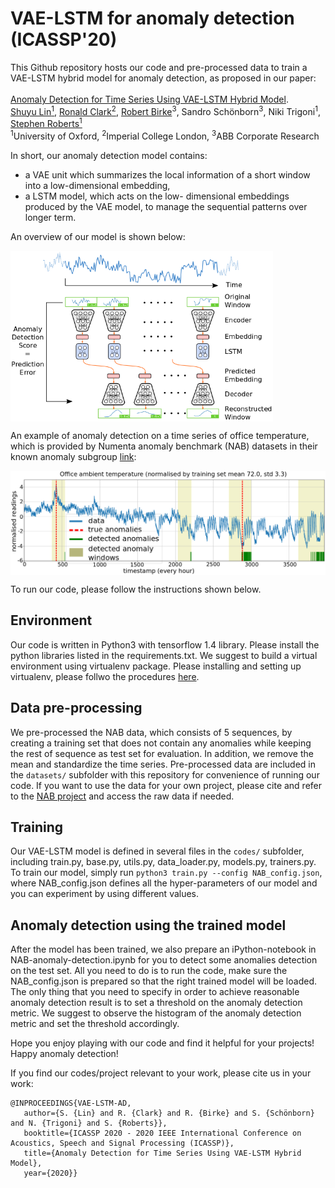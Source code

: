 # VAE-LSTM for anomaly detection (ICASSP'20)

This Github repository hosts our code and pre-processed data to train a VAE-LSTM hybrid model for anomaly detection, as proposed in our paper: <br><br>
[Anomaly Detection for Time Series Using VAE-LSTM Hybrid Model](https://ieeexplore.ieee.org/document/9053558). 
<br>
[Shuyu Lin<sup>1</sup>](https://shuyulin.co.uk/), [Ronald Clark<sup>2</sup>](http://www.ronnieclark.co.uk), [Robert Birke](https://scholar.google.com/citations?user=ggnT5tYAAAAJ&hl=en)<sup>3</sup>, Sandro Schönborn<sup>3</sup>, Niki Trigoni<sup>1</sup>, [Stephen Roberts<sup>1</sup>](https://www.robots.ox.ac.uk/~sjrob/)
<br>
<sup>1</sup>University of Oxford, <sup>2</sup>Imperial College London, <sup>3</sup>ABB Corporate Research

In short, our anomaly detection model contains:
  * a VAE unit which summarizes the local information of a short window into a low-dimensional embedding,
  * a LSTM model, which acts on the low- dimensional embeddings produced by the VAE model, to manage the sequential patterns over longer term.

An overview of our model is shown below:

<img align="middle" src="figures/detailed_architecture.png" alt="overview" width="420"/>


An example of anomaly detection on a time series of office temperature, which is provided by Numenta anomaly benchmark (NAB) datasets in their known anomaly subgroup [link](https://github.com/numenta/NAB/tree/master/data/realKnownCause):

<img align="middle" src="figures/ambient_temp_ours.png" alt="result" width="800"/>




To run our code, please follow the instructions shown below. 

## Environment
Our code is written in Python3 with tensorflow 1.4 library.
Please install the python libraries listed in the requirements.txt. We suggest to build a virtual environment using virtualenv package. Please installing and setting up virtualenv, please follwo the procedures [here](https://packaging.python.org/guides/installing-using-pip-and-virtual-environments/).

## Data pre-processing
We pre-processed the NAB data, which consists of 5 sequences, by creating a training set that does not contain any anomalies while keeping the rest of sequence as test set for evaluation. In addition, we remove the mean and standardize the time series. Pre-processed data are included in the `datasets/` subfolder with this repository for convenience of running our code. If you want to use the data for your own project, please cite and refer to the [NAB project](https://numenta.com/machine-intelligence-technology/numenta-anomaly-benchmark/) and access the raw data if needed. 

## Training
Our VAE-LSTM model is defined in several files in the `codes/` subfolder, including train.py, base.py, utils.py, data_loader.py, models.py, trainers.py. To train our model, simply run 
`python3 train.py --config NAB_config.json`, 
where NAB_config.json defines all the hyper-parameters of our model and you can experiment by using different values. 

## Anomaly detection using the trained model
After the model has been trained, we also prepare an iPython-notebook in NAB-anomaly-detection.ipynb for you to detect some anomalies detection on the test set. All you need to do is to run the code, make sure the NAB_config.json is prepared so that the right trained model will be loaded. The only thing that you need to specify in order to achieve reasonable anomaly detection result is to set a threshold on the anomaly detection metric. We suggest to observe the histogram of the anomaly detection metric and set the threshold accordingly.

Hope you enjoy playing with our code and find it helpful for your projects! Happy anomaly detection! 

If you find our codes/project relevant to your work, please cite us in your work:

```
@INPROCEEDINGS{VAE-LSTM-AD, 
   author={S. {Lin} and R. {Clark} and R. {Birke} and S. {Schönborn} and N. {Trigoni} and S. {Roberts}}, 
   booktitle={ICASSP 2020 - 2020 IEEE International Conference on Acoustics, Speech and Signal Processing (ICASSP)}, 
   title={Anomaly Detection for Time Series Using VAE-LSTM Hybrid Model}, 
   year={2020}} 
```
